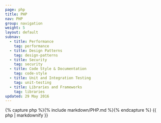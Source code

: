 ```yaml
---
page: php
title: PHP
nav: PHP
group: navigation
weight: 5
layout: default
subnav:
  - title: Performance
    tag: performance
  - title: Design Patterns
    tag: design-patterns
  - title: Security
    tag: security
  - title: Code Style & Documentation
    tag: code-style
  - title: Unit and Integration Testing
    tag: unit-testing
  - title: Libraries and Frameworks
    tag: libraries
updated: 29 May 2016
---
```


<div class="docs-section">
		{% capture php %}{% include markdown/PHP.md %}{% endcapture %}
		{{ php | markdownify }}
</div>
